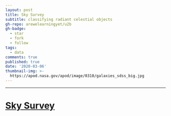 ```yaml
---
layout: post
title: Sky Survey 
subtitle: classifying radiant celestial objects
gh-repo: arewelearningyet/u2b
gh-badge:
  - star
  - fork
  - follow
tags:
  - data
comments: true
published: true
date: '2020-03-06'
thumbnail-img: >-
  https://apod.nasa.gov/apod/image/0310/galaxies_sdss_big.jpg
---
```

****
# [Sky Survey](https://skysurvey.herokuapp.com)


